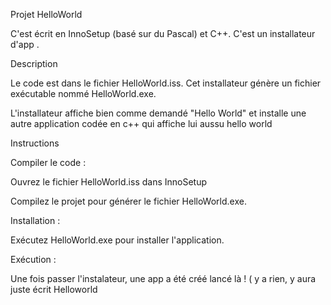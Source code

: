 Projet HelloWorld

C'est écrit en InnoSetup (basé sur du Pascal) et C++. C'est un installateur d'app .

Description

Le code est dans le fichier HelloWorld.iss. Cet installateur génère un fichier exécutable nommé HelloWorld.exe.

L'installateur affiche bien comme demandé "Hello World" 
et installe une autre application codée en c++ qui affiche lui aussu hello world 

Instructions

Compiler le code :

Ouvrez le fichier HelloWorld.iss dans InnoSetup

Compilez le projet pour générer le fichier HelloWorld.exe.

Installation :

Exécutez HelloWorld.exe pour installer l'application.

Exécution :

Une fois passer l'instalateur, une app a été créé lancé là ! ( y a rien, y aura juste écrit Helloworld

